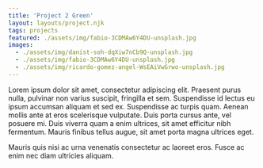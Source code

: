 ```yaml
---
title: 'Project 2 Green'
layout: layouts/project.njk
tags: projects
featured: ./assets/img/fabio-3CDMAw6Y4DU-unsplash.jpg
images:
  - ./assets/img/danist-soh-dqXiw7nCb9Q-unsplash.jpg
  - ./assets/img/fabio-3CDMAw6Y4DU-unsplash.jpg
  - ./assets/img/ricardo-gomez-angel-WsEAiVwGrwo-unsplash.jpg
---
```


Lorem ipsum dolor sit amet, consectetur adipiscing elit. Praesent purus nulla, pulvinar non varius suscipit, fringilla et sem. Suspendisse id lectus eu ipsum accumsan aliquam et sed ex. Suspendisse ac turpis quam. Aenean mollis ante at eros scelerisque vulputate. Duis porta cursus ante, vel posuere mi. Duis viverra quam a enim ultrices, sit amet efficitur nibh fermentum. Mauris finibus tellus augue, sit amet porta magna ultrices eget.

Mauris quis nisi ac urna venenatis consectetur ac laoreet eros. Fusce ac enim nec diam ultricies aliquam.

